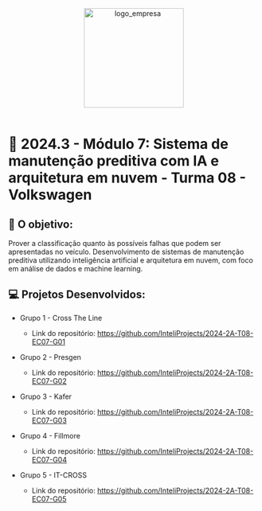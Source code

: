 <div align="center">

<img src="https://logosmarcas.net/wp-content/uploads/2021/04/Volkswagen-Logo.png" alt="logo_empresa" width="200"/>

</div>

<br>

# 🙋 2024.3 - Módulo 7: Sistema de manutenção preditiva com IA e arquitetura em nuvem - Turma 08 - Volkswagen


## 🎯 O objetivo:
Prover a classificação quanto às possíveis falhas que podem ser apresentadas no veículo. Desenvolvimento de sistemas de manutenção preditiva utilizando inteligência artificial e arquitetura em nuvem, com foco em análise de dados e machine learning.


## 💻 Projetos Desenvolvidos: 

- Grupo 1 - Cross The Line 
  - Link do repositório: https://github.com/InteliProjects/2024-2A-T08-EC07-G01

- Grupo 2 - Presgen
  - Link do repositório: https://github.com/InteliProjects/2024-2A-T08-EC07-G02

- Grupo 3 - Kafer
  - Link do repositório: https://github.com/InteliProjects/2024-2A-T08-EC07-G03

- Grupo 4 - Fillmore
  - Link do repositório: https://github.com/InteliProjects/2024-2A-T08-EC07-G04

- Grupo 5 - IT-CROSS
  - Link do repositório: https://github.com/InteliProjects/2024-2A-T08-EC07-G05
